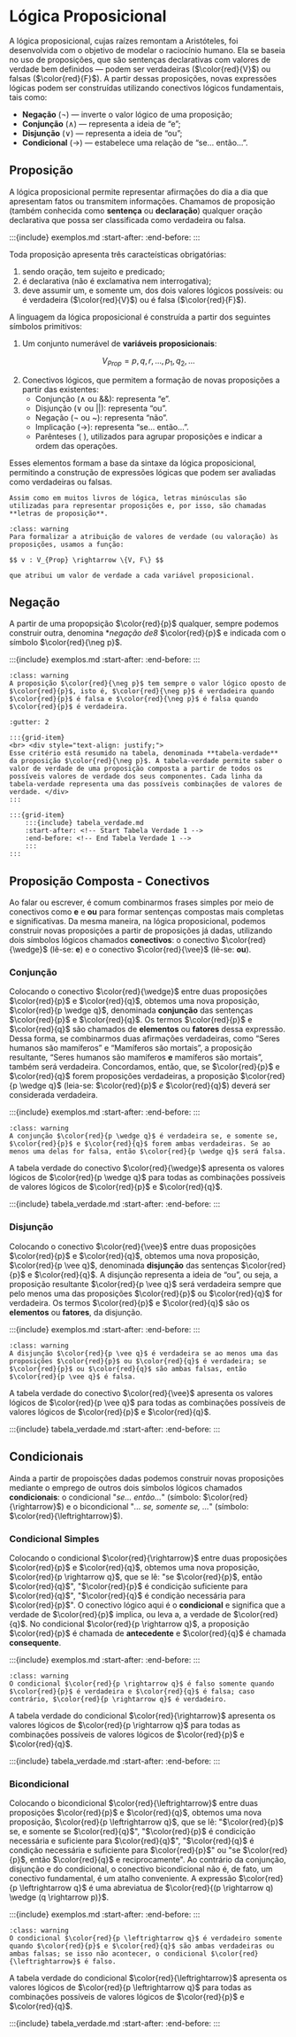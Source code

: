 # Lógica Proposicional

A lógica proposicional, cujas raízes remontam a Aristóteles, foi desenvolvida com o objetivo de modelar o raciocínio humano. Ela se baseia no uso de proposições, que são sentenças declarativas com valores de verdade bem definidos — podem ser verdadeiras ($\color{red}{V}$) ou falsas  ($\color{red}{F}$). A partir dessas proposições, novas expressões lógicas podem ser construídas utilizando conectivos lógicos fundamentais, tais como:

- **Negação** ($\neg$) — inverte o valor lógico de uma proposição; 
- **Conjunção** ($\wedge$) — representa a ideia de “e”; 
- **Disjunção** ($\vee$) — representa a ideia de “ou”; 
- **Condicional** ($\rightarrow$) — estabelece uma relação de “se… então…”. 

## Proposição

A lógica proposicional permite representar afirmações do dia a dia que apresentam fatos ou transmitem informações. Chamamos de proposição (também conhecida como **sentença** ou **declaração**) qualquer oração declarativa que possa ser classificada como verdadeira ou falsa. 

:::{include} exemplos.md
:start-after: <!-- Start Exemplo 1.1 -->
:end-before: <!-- End Exemplo 1.1 -->
:::

Toda proposição apresenta três caracteísticas obrigatórias:

1. sendo oração, tem sujeito e predicado;
2. é declarativa (não é exclamativa nem interrogativa);
3. deve assumir um, e somente um, dos dois valores lógicos possíveis: ou é verdadeira  ($\color{red}{V}$) ou é falsa  ($\color{red}{F}$).

A linguagem da lógica proposicional é construída a partir dos seguintes símbolos primitivos:

1. Um conjunto numerável de **variáveis proposicionais**:

$$V_{Prop} = p, q, r, \dots, p_{1}, q_{2}, \dots$$

2. Conectivos lógicos, que permitem a formação de novas proposições a partir das existentes:
    - Conjunção ($\wedge$ ou $\&\&$): representa “e”.
    - Disjunção ($\vee$ ou $||$): representa “ou”.
    - Negação ($\neg$ ou ~): representa “não”.
    - Implicação ($\rightarrow$): representa “se… então…”.
    - Parênteses ( ), utilizados para agrupar proposições e indicar a ordem das operações.

Esses elementos formam a base da sintaxe da lógica proposicional, permitindo a construção de expressões lógicas que podem ser avaliadas como verdadeiras ou falsas. 

```{admonition} Observação!
Assim como em muitos livros de lógica, letras minúsculas são utilizadas para representar proposições e, por isso, são chamadas **letras de proposição**.  
```

````{admonition} Atenção!
:class: warning
Para formalizar a atribuição de valores de verdade (ou valoração) às proposições, usamos a função:  
  
$$ v : V_{Prop} \rightarrow \{V, F\} $$
  
que atribui um valor de verdade a cada variável proposicional.
````

## Negação

A partir de uma propopsição $\color{red}{p}$ qualquer, sempre podemos construir outra, denomina **negação de8* $\color{red}{p}$ e indicada com o símbolo $\color{red}{\neg p}$.

:::{include} exemplos.md
:start-after: <!-- Start Exemplo 1.2 -->
:end-before: <!-- End Exemplo 1.2 -->
:::

```{admonition} Atenção!
:class: warning
A proposição $\color{red}{\neg p}$ tem sempre o valor lógico oposto de $\color{red}{p}$, isto é, $\color{red}{\neg p}$ é verdadeira quando $\color{red}{p}$ é falsa e $\color{red}{\neg p}$ é falsa quando $\color{red}{p}$ é verdadeira.
```

```{grid}
:gutter: 2

:::{grid-item}
<br> <div style="text-align: justify;">
Esse critério está resumido na tabela, denominada **tabela-verdade** da proposição $\color{red}{\neg p}$. A tabela-verdade permite saber o valor de verdade de uma proposição composta a partir de todos os possíveis valores de verdade dos seus componentes. Cada linha da tabela-verdade representa uma das possíveis combinações de valores de verdade. </div>
:::

:::{grid-item}
    :::{include} tabela_verdade.md
    :start-after: <!-- Start Tabela Verdade 1 -->
    :end-before: <!-- End Tabela Verdade 1 -->
    :::
:::
```


## Proposição Composta - Conectivos

Ao falar ou escrever, é comum combinarmos frases simples por meio de conectivos como **e** e **ou** para formar sentenças compostas mais completas e significativas. Da mesma maneira, na lógica proposicional, podemos construir novas proposições a partir de proposições já dadas, utilizando dois símbolos lógicos chamados **conectivos**: o conectivo $\color{red}{\wedge}$ (lê-se: **e**) e o conectivo $\color{red}{\vee}$ (lê-se: **ou**).


### Conjunção 

Colocando o conectivo $\color{red}{\wedge}$ entre duas proposições $\color{red}{p}$ e $\color{red}{q}$, obtemos uma nova proposição, $\color{red}{p \wedge q}$, denominada **conjunção** das sentenças $\color{red}{p}$ e $\color{red}{q}$. Os termos $\color{red}{p}$ e $\color{red}{q}$ são chamados de **elementos** ou **fatores** dessa expressão. Dessa forma, se combinarmos duas afirmações verdadeiras, como “Seres humanos são mamíferos” e “Mamíferos são mortais”, a proposição resultante, “Seres humanos são mamíferos **e** mamíferos são mortais”, também será verdadeira. Concordamos, então, que, se $\color{red}{p}$ e $\color{red}{q}$ forem proposições verdadeiras, a proposição $\color{red}{p \wedge q}$ (leia-se: $\color{red}{p}$ *e* $\color{red}{q}$) deverá ser considerada verdadeira.

:::{include} exemplos.md
:start-after: <!-- Start Exemplo 1.3 -->
:end-before: <!-- End Exemplo 1.3 -->
:::

```{admonition} Atenção!
:class: warning
A conjunção $\color{red}{p \wedge q}$ é verdadeira se, e somente se, $\color{red}{p}$ e $\color{red}{q}$ forem ambas verdadeiras. Se ao menos uma delas for falsa, então $\color{red}{p \wedge q}$ será falsa.  
```

A tabela verdade do conectivo $\color{red}{\wedge}$ apresenta os valores lógicos de $\color{red}{p \wedge q}$ para todas as combinações possíveis de valores lógicos de $\color{red}{p}$ e $\color{red}{q}$.


:::{include} tabela_verdade.md
:start-after: <!-- Start Tabela Verdade 2 -->
:end-before: <!-- End Tabela Verdade 2 -->
:::


### Disjunção

Colocando o conectivo $\color{red}{\vee}$ entre duas proposições $\color{red}{p}$ e $\color{red}{q}$, obtemos uma nova proposição, $\color{red}{p \vee q}$, denominada **disjunção** das sentenças $\color{red}{p}$ e $\color{red}{q}$. A disjunção representa a ideia de “ou”, ou seja, a proposição resultante $\color{red}{p \vee q}$ será verdadeira sempre que pelo menos uma das proposições $\color{red}{p}$ ou $\color{red}{q}$ for verdadeira. Os termos $\color{red}{p}$ e $\color{red}{q}$ são os **elementos** ou **fatores**, da disjunção. 

:::{include} exemplos.md
:start-after: <!-- Start Exemplo 1.4 -->
:end-before: <!-- End Exemplo 1.4 -->
:::

```{admonition} Atenção!
:class: warning
A disjunção $\color{red}{p \vee q}$ é verdadeira se ao menos uma das proposições $\color{red}{p}$ ou $\color{red}{q}$ é verdadeira; se $\color{red}{p}$ ou $\color{red}{q}$ são ambas falsas, então $\color{red}{p \vee q}$ é falsa.
```

A tabela verdade do conectivo $\color{red}{\vee}$ apresenta os valores lógicos de $\color{red}{p \vee q}$ para todas as combinações possíveis de valores lógicos de $\color{red}{p}$ e $\color{red}{q}$.

:::{include} tabela_verdade.md
:start-after: <!-- Start Tabela Verdade 3 -->
:end-before: <!-- End Tabela Verdade 3 -->
:::

## Condicionais

Ainda a partir de propoisções dadas podemos construir novas proposições mediante o emprego de outros dois símbolos lógicos chamados **condicionais**: o condicional "*se... então...*" (símbolo: $\color{red}{\rightarrow}$) e o bicondicional "*... se, somente se, ...*" (símbolo: $\color{red}{\leftrightarrow}$).

### Condicional Simples

Colocando o condicional $\color{red}{\rightarrow}$ entre duas proposições $\color{red}{p}$ e $\color{red}{q}$, obtemos uma nova proposição, $\color{red}{p \rightarrow q}$, que se lê: "se $\color{red}{p}$, então $\color{red}{q}$", "$\color{red}{p}$ é condicição suficiente para $\color{red}{q}$", "$\color{red}{q}$ é condição necessária para $\color{red}{p}$". O conectivo lógico aqui é o **condicional** e significa que a verdade de $\color{red}{p}$ implica, ou leva a, a verdade de $\color{red}{q}$. No condicional $\color{red}{p \rightarrow q}$, a proposição $\color{red}{p}$ é chamada de **antecedente** e $\color{red}{q}$ é chamada **consequente**.

:::{include} exemplos.md
:start-after: <!-- Start Exemplo 1.5 -->
:end-before: <!-- End Exemplo 1.5 -->
:::

```{admonition} Atenção!
:class: warning
O condicional $\color{red}{p \rightarrow q}$ é falso somente quando $\color{red}{p}$ é verdadeira e $\color{red}{q}$ é falsa; caso contrário, $\color{red}{p \rightarrow q}$ é verdadeiro.
```

A tabela verdade do condicional $\color{red}{\rightarrow}$ apresenta os valores lógicos de $\color{red}{p \rightarrow q}$ para todas as combinações possíveis de valores lógicos de $\color{red}{p}$ e $\color{red}{q}$.

:::{include} tabela_verdade.md
:start-after: <!-- Start Tabela Verdade 4 -->
:end-before: <!-- End Tabela Verdade 4 -->
:::

### Bicondicional

Colocando o bicondicional $\color{red}{\leftrightarrow}$ entre duas proposições $\color{red}{p}$ e $\color{red}{q}$, obtemos uma nova proposição, $\color{red}{p \leftrightarrow q}$, que se lê: "$\color{red}{p}$ se, e somente se $\color{red}{q}$", "$\color{red}{p}$ é condicição necessária e suficiente para $\color{red}{q}$", "$\color{red}{q}$ é condição necessária e suficiente para $\color{red}{p}$" ou "se $\color{red}{p}$, então $\color{red}{q}$ e reciprocamente". Ao contrário da conjunção, disjunção e do condicional, o conectivo bicondicional não é, de fato, um conectivo fundamental, é um atalho conveniente. A expressão $\color{red}{p \leftrightarrow q}$ é uma abreviatua de $\color{red}{(p \rightarrow q) \wedge (q \rightarrow p)}$.

:::{include} exemplos.md
:start-after: <!-- Start Exemplo 1.6 -->
:end-before: <!-- End Exemplo 1.6 -->
:::


```{admonition} Atenção!
:class: warning
O condicional $\color{red}{p \leftrightarrow q}$ é verdadeiro somente quando $\color{red}{p}$ e $\color{red}{q}$ são ambas verdadeiras ou ambas falsas; se isso não acontecer, o condicional $\color{red}{\leftrightarrow}$ é falso.
```

A tabela verdade do condicional $\color{red}{\leftrightarrow}$ apresenta os valores lógicos de $\color{red}{p \leftrightarrow q}$ para todas as combinações possíveis de valores lógicos de $\color{red}{p}$ e $\color{red}{q}$.


:::{include} tabela_verdade.md
:start-after: <!-- Start Tabela Verdade 5 -->
:end-before: <!-- End Tabela Verdade 5 -->
:::
